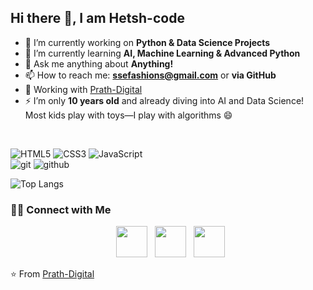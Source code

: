 ## Hi there 👋, I am **Hetsh-code**

- 🔭 I’m currently working on **Python & Data Science Projects**
- 🌱 I’m currently learning **AI, Machine Learning & Advanced Python**
- 💬 Ask me anything about **Anything!**
- 📫 How to reach me: **ssefashions@gmail.com** or **via GitHub**
- 🔗 Working with [Prath-Digital](https://github.com/Prath-Digital)
- ⚡ I’m only **10 years old** and already diving into AI and Data Science!  
  Most kids play with toys—I play with algorithms 😄
<br>

![HTML5](https://img.shields.io/badge/html%205-grey?style=for-the-badge&logo=html5&logoColor=white&labelColor=000000)
![CSS3](https://img.shields.io/badge/css%203-grey?style=for-the-badge&logo=css&logoColor=white&labelColor=000000)
![JavaScript](https://img.shields.io/badge/-JavaScript-grey?style=for-the-badge&logo=javascript&logoColor=white&labelColor=000000)
<br>
![git](https://img.shields.io/badge/-git-grey?style=for-the-badge&logo=git&logoColor=white&labelColor=000000)
![github](https://img.shields.io/badge/-github-grey?style=for-the-badge&logo=github&logoColor=white&labelColor=000000)

<!-- GitHub Stats -->
![Top Langs](https://github-readme-stats.vercel.app/api/top-langs/?username=Hetsh-Code&theme=radical&title_color=ffffff&text_color=ffffff&bg_color=000000)


<!-- Connect Section -->
<h3> 🤝🏻 Connect with Me </h3>

<p align="center">
  &nbsp; <a href="https://www.youtube.com/@Hetsh-Code" target="_blank" rel="noopener noreferrer"><img src="https://cdn-icons-png.flaticon.com/128/5968/5968852.png"  width="50" /></a>
  &nbsp; <a href="https://www.instagram.com/hetshcode/" target="_blank" rel="noopener noreferrer"><img src="https://cdn-icons-png.flaticon.com/128/15713/15713420.png" width="50" /></a>
  &nbsp; <a  href="mailto:ssefashions@gmail.com" target="_blank" rel="noopener noreferrer"><img src="https://cdn-icons-png.flaticon.com/128/5968/5968534.png"  width="50" /></a>
</p>

⭐️ From [Prath-Digital](https://github.com/Prath-Digital)
